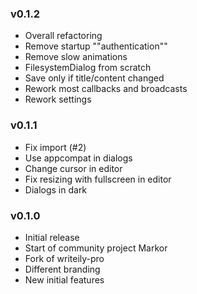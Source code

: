 ### v0.1.2
- Overall refactoring
- Remove startup ""authentication""
- Remove slow animations
- FilesystemDialog from scratch
- Save only if title/content changed
- Rework most callbacks and broadcasts
- Rework settings

### v0.1.1
- Fix import (#2)
- Use appcompat in dialogs
- Change cursor in editor
- Fix resizing with fullscreen in editor
- Dialogs in dark

### v0.1.0
- Initial release
- Start of community project Markor
- Fork of writeily-pro
- Different branding
- New initial features
